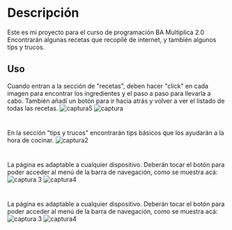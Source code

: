 # Descripción
Este es mi proyecto para el curso de programación BA Multiplica 2.0  
Encontrarán algunas recetas que recopilé de internet, y también algunos tips y trucos.

## Uso
Cuando entran a la sección de "recetas", deben hacer "click" en cada imagen para encontrar los ingredientes y el paso a paso para llevarla a cabo. También añadí un botón para ir hacia atrás y volver a ver el listado de todas las recetas.
![captura5](https://github.com/elisam75/elisam75.github.io/assets/129458975/81e6c28c-2da5-4995-a8f3-4fe08b31fbe5)
![captura](https://github.com/elisam75/elisam75.github.io/assets/129458975/7f2dc7bb-35ca-4197-8e89-f444801ad354)


#
En la sección "tips y trucos" encontrarán tips básicos que los ayudarán a la hora de cocinar.
![captura2](https://github.com/elisam75/elisam75.github.io/assets/129458975/429a4961-d06d-40a4-9b39-cd20daf285cd)


#
La página es adaptable a cualquier dispositivo. Deberán tocar el botón para poder acceder al menú de la barra de navegación, como se muestra acá:
![captura 3](https://github.com/elisam75/elisam75.github.io/assets/129458975/6f4b37d8-526f-492f-abda-78ec5423f540)
![captura4](https://github.com/elisam75/elisam75.github.io/assets/129458975/a1c9b089-cc92-4f15-a32b-44ca4eba48f9)



#
La página es adaptable a cualquier dispositivo. Deberán tocar el botón para poder acceder al menú de la barra de navegación, como se muestra acá:
![captura 3](https://github.com/elisam75/elisam75.github.io/assets/129458975/6f4b37d8-526f-492f-abda-78ec5423f540)
![captura4](https://github.com/elisam75/elisam75.github.io/assets/129458975/a1c9b089-cc92-4f15-a32b-44ca4eba48f9)

